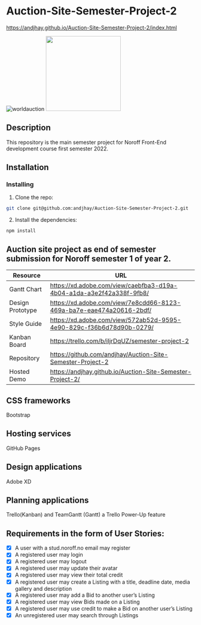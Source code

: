 # Auction-Site-Semester-Project-2

https://andjhay.github.io/Auction-Site-Semester-Project-2/index.html

![worldauction](https://user-images.githubusercontent.com/88853764/208305167-3f771d34-88c7-4231-a340-9015697d0be7.png)
<img src="https://user-images.githubusercontent.com/88853764/208305263-a36ea80d-a427-41f6-b33b-27f08f754cb5.png" width="200px" />

## Description

This repository is the main semester project for Noroff Front-End development course first semester 2022.

## Installation

### Installing

1. Clone the repo:

```bash
git clone git@github.com:andjhay/Auction-Site-Semester-Project-2.git
```

2. Install the dependencies:

```
npm install
```

## Auction site project as end of semester submission for Noroff semester 1 of year 2.

| Resource         | URL                                                                  |
| ---------------- | -------------------------------------------------------------------- |
| Gantt Chart      | https://xd.adobe.com/view/caebfba3-d19a-4b04-a1da-a3e2f42a338f-9fb8/ |
| Design Prototype | https://xd.adobe.com/view/7e8cdd66-8123-469a-ba7e-eae474a20616-2bdf/ |
| Style Guide      | https://xd.adobe.com/view/572ab52d-9595-4e90-829c-f36b6d78d90b-0279/ |
| Kanban Board     | https://trello.com/b/iIjrDqUZ/semester-project-2                     |
| Repository       | https://github.com/andjhay/Auction-Site-Semester-Project-2           |
| Hosted Demo      | https://andjhay.github.io/Auction-Site-Semester-Project-2/           |

## CSS frameworks

Bootstrap

## Hosting services

GitHub Pages

## Design applications

Adobe XD

## Planning applications

Trello(Kanban) and TeamGantt (Gantt) a Trello Power-Up feature

## Requirements in the form of User Stories:

- [x] A user with a stud.noroff.no email may register
- [x] A registered user may login
- [x] A registered user may logout
- [x] A registered user may update their avatar
- [x] A registered user may view their total credit
- [x] A registered user may create a Listing with a title, deadline date, media gallery and description
- [x] A registered user may add a Bid to another user’s Listing
- [x] A registered user may view Bids made on a Listing
- [x] A registered user may use credit to make a Bid on another user’s Listing
- [x] An unregistered user may search through Listings
